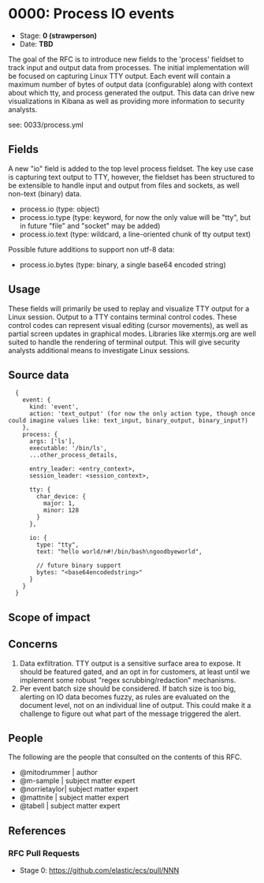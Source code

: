 # 0000: Process IO events
<!-- Leave this ID at 0000. The ECS team will assign a unique, contiguous RFC number upon merging the initial stage of this RFC. -->

- Stage: **0 (strawperson)** <!-- Update to reflect target stage. See https://elastic.github.io/ecs/stages.html -->
- Date: **TBD** <!-- The ECS team sets this date at merge time. This is the date of the latest stage advancement. -->

<!--
As you work on your RFC, use the "Stage N" comments to guide you in what you should focus on, for the stage you're targeting.
Feel free to remove these comments as you go along.
-->

<!--
Stage 0: Provide a high level summary of the premise of these changes. Briefly describe the nature, purpose, and impact of the changes. ~2-5 sentences.
-->

The goal of the RFC is to introduce new fields to the 'process' fieldset to track input and output data from processes. The initial implementation will be focused on capturing Linux TTY output. Each event will contain a maximum number of bytes of output data (configurable) along with context about which tty, and process generated the output. This data can drive new visualizations in Kibana as well as providing more information to security analysts.

<!--
Stage 1: If the changes include field additions or modifications, please create a folder titled as the RFC number under rfcs/text/. This will be where proposed schema changes as standalone YAML files or extended example mappings and larger source documents will go as the RFC is iterated upon.
-->

see: 0033/process.yml

<!--
Stage X: Provide a brief explanation of why the proposal is being marked as abandoned. This is useful context for anyone revisiting this proposal or considering similar changes later on.
-->

## Fields

<!--
Stage 1: Describe at a high level how this change affects fields. Include new or updated yml field definitions for all of the essential fields in this draft. While not exhaustive, the fields documented here should be comprehensive enough to deeply evaluate the technical considerations of this change. The goal here is to validate the technical details for all essential fields and to provide a basis for adding experimental field definitions to the schema. Use GitHub code blocks with yml syntax formatting, and add them to the corresponding RFC folder.
-->

A new "io" field is added to the top level process fieldset. The key use case is capturing text output to TTY, however, the fieldset has been structured to be extensible to handle input and output from files and sockets, as well non-text (binary) data.

- process.io (type: object)
- process.io.type (type: keyword, for now the only value will be "tty", but in future "file" and "socket" may be added)
- process.io.text (type: wildcard, a line-oriented chunk of tty output text)

Possible future additions to support non utf-8 data:
- process.io.bytes (type: binary, a single base64 encoded string)

<!--
Stage 2: Add or update all remaining field definitions. The list should now be exhaustive. The goal here is to validate the technical details of all remaining fields and to provide a basis for releasing these field definitions as beta in the schema. Use GitHub code blocks with yml syntax formatting, and add them to the corresponding RFC folder.
-->

## Usage

<!--
Stage 1: Describe at a high-level how these field changes will be used in practice. Real world examples are encouraged. The goal here is to understand how people would leverage these fields to gain insights or solve problems. ~1-3 paragraphs.
-->

  These fields will primarily be used to replay and visualize TTY output for a Linux session. Output to a TTY contains terminal control codes. These control codes can represent visual editing (cursor movements), as well as partial screen updates in graphical modes. Libraries like xtermjs.org are well suited to handle the rendering of terminal output. This will give security analysts additional means to investigate Linux sessions.

## Source data

<!--
Stage 1: Provide a high-level description of example sources of data. This does not yet need to be a concrete example of a source document, but instead can simply describe a potential source (e.g. nginx access log). This will ultimately be fleshed out to include literal source examples in a future stage. The goal here is to identify practical sources for these fields in the real world. ~1-3 sentences or unordered list.
-->

```
  {
    event: {
      kind: 'event',
      action: 'text_output' (for now the only action type, though once could imagine values like: text_input, binary_output, binary_input?)
    },
    process: {
      args: ['ls'],
      executable: '/bin/ls',
      ...other_process_details,

      entry_leader: <entry_context>,
      session_leader: <session_context>,

      tty: {
        char_device: {
          major: 1,
          minor: 128
        }
      },

      io: {
        type: "tty",
        text: "hello world/n#!/bin/bash\ngoodbyeworld",

        // future binary support
        bytes: "<base64encodedstring>"
      }
    }
  }
```

<!--
Stage 2: Included a real world example source document. Ideally this example comes from the source(s) identified in stage 1. If not, it should replace them. The goal here is to validate the utility of these field changes in the context of a real world example. Format with the source name as a ### header and the example document in a GitHub code block with json formatting, or if on the larger side, add them to the corresponding RFC folder.
-->

<!--
Stage 3: Add more real world example source documents so we have at least 2 total, but ideally 3. Format as described in stage 2.
-->

## Scope of impact

<!--
Stage 2: Identifies scope of impact of changes. Are breaking changes required? Should deprecation strategies be adopted? Will significant refactoring be involved? Break the impact down into:
 * Ingestion mechanisms (e.g. beats/logstash)
 * Usage mechanisms (e.g. Kibana applications, detections)
 * ECS project (e.g. docs, tooling)
The goal here is to research and understand the impact of these changes on users in the community and development teams across Elastic. 2-5 sentences each.
-->

## Concerns

<!--
Stage 1: Identify potential concerns, implementation challenges, or complexity. Spend some time on this. Play devil's advocate. Try to identify the sort of non-obvious challenges that tend to surface later. The goal here is to surface risks early, allow everyone the time to work through them, and ultimately document resolution for posterity's sake.
-->

1. Data exfiltration. TTY output is a sensitive surface area to expose. It should be featured gated, and an opt in for customers, at least until we implement some robust "regex scrubbing/redaction" mechanisms.
2. Per event batch size should be considered. If batch size is too big, alerting on IO data becomes fuzzy, as rules are evaluated on the document level, not on an individual line of output. This could make it a challenge to figure out what part of the message triggered the alert.

<!--
Stage 2: Document new concerns or resolutions to previously listed concerns. It's not critical that all concerns have resolutions at this point, but it would be helpful if resolutions were taking shape for the most significant concerns.
-->

<!--
Stage 3: Document resolutions for all existing concerns. Any new concerns should be documented along with their resolution. The goal here is to eliminate risk of churn and instability by ensuring all concerns have been addressed.
-->

## People

The following are the people that consulted on the contents of this RFC.

* @mitodrummer | author
* @m-sample | subject matter expert
* @norrietaylor| subject matter expert
* @mattnite | subject matter expert
* @tabell | subject matter expert

<!--
Who will be or has been consulted on the contents of this RFC? Identify authorship and sponsorship, and optionally identify the nature of involvement of others. Link to GitHub aliases where possible. This list will likely change or grow stage after stage.

e.g.:

* @Yasmina | author
* @Monique | sponsor
* @EunJung | subject matter expert
* @JaneDoe | grammar, spelling, prose
* @Mariana
-->


## References

<!-- Insert any links appropriate to this RFC in this section. -->

### RFC Pull Requests

<!-- An RFC should link to the PRs for each of it stage advancements. -->

* Stage 0: https://github.com/elastic/ecs/pull/NNN

<!--
* Stage 1: https://github.com/elastic/ecs/pull/NNN
...
-->
